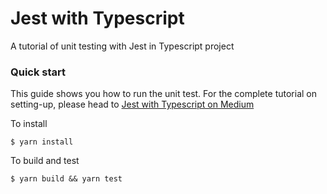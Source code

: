 # Jest with Typescript

A tutorial of unit testing with Jest in Typescript project

### Quick start

This guide shows you how to run the unit test. For the complete tutorial on setting-up, please head to [Jest with Typescript on Medium](https://medium.com/swlh/jest-with-typescript-446ea996cc68?sk=e92e4e3ecb96b66211c68dd7ce9a549b)

To install

```
$ yarn install
```

To build and test

```
$ yarn build && yarn test
```
